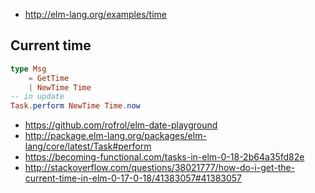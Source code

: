 - http://elm-lang.org/examples/time

## Current time

```elm
type Msg
    = GetTime
    | NewTime Time
-- in update
Task.perform NewTime Time.now
```

- https://github.com/rofrol/elm-date-playground
- http://package.elm-lang.org/packages/elm-lang/core/latest/Task#perform
- https://becoming-functional.com/tasks-in-elm-0-18-2b64a35fd82e
- http://stackoverflow.com/questions/38021777/how-do-i-get-the-current-time-in-elm-0-17-0-18/41383057#41383057
